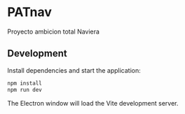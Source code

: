 # PATnav
Proyecto ambicion total Naviera

## Development

Install dependencies and start the application:

```bash
npm install
npm run dev
```

The Electron window will load the Vite development server.
